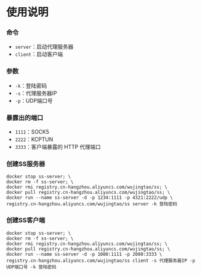 # 使用说明

### 命令
* `server`：启动代理服务器
* `client`：启动客户端

### 参数
* `-k`：登陆密码
* `-s`：代理服务器IP
* `-p`：UDP端口号

### 暴露出的端口
* `1111`：SOCK5
* `2222`：KCPTUN
* `3333`：客户端暴露的 HTTP 代理端口

### 创建SS服务器
```
docker stop ss-server; \
docker rm -f ss-server; \
docker rmi registry.cn-hangzhou.aliyuncs.com/wujingtao/ss; \
docker pull registry.cn-hangzhou.aliyuncs.com/wujingtao/ss; \
docker run --name ss-server -d -p 1234:1111 -p 4321:2222/udp \
registry.cn-hangzhou.aliyuncs.com/wujingtao/ss server -k 登陆密码
```

### 创建SS客户端
```
docker stop ss-server; \
docker rm -f ss-server; \
docker rmi registry.cn-hangzhou.aliyuncs.com/wujingtao/ss; \
docker pull registry.cn-hangzhou.aliyuncs.com/wujingtao/ss; \
docker run --name ss-server -d -p 1080:1111 -p 2080:3333 \
registry.cn-hangzhou.aliyuncs.com/wujingtao/ss client -s 代理服务器IP -p UDP端口号 -k 登陆密码
```